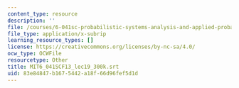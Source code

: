```yaml
---
content_type: resource
description: ''
file: /courses/6-041sc-probabilistic-systems-analysis-and-applied-probability-fall-2013/83e84847b1675442a18f66d96fef5d1d_MIT6_041SCF13_lec19_300k.vtt
file_type: application/x-subrip
learning_resource_types: []
license: https://creativecommons.org/licenses/by-nc-sa/4.0/
ocw_type: OCWFile
resourcetype: Other
title: MIT6_041SCF13_lec19_300k.srt
uid: 83e84847-b167-5442-a18f-66d96fef5d1d
---
```

